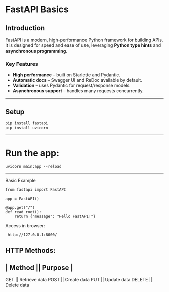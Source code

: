 # FastAPI Basics

## Introduction
FastAPI is a modern, high-performance Python framework for building APIs.  
It is designed for speed and ease of use, leveraging **Python type hints** and **asynchronous programming**.

###  Key Features
- **High performance** – built on Starlette and Pydantic.  
- **Automatic docs** – Swagger UI and ReDoc available by default.  
- **Validation** – uses Pydantic for request/response models.  
- **Asynchronous support** – handles many requests concurrently.

---

##  Setup
```bash
pip install fastapi
pip install uvicorn

```
---

# Run the app:
```
uvicorn main:app --reload
```
---
Basic Example
```
from fastapi import FastAPI

app = FastAPI()

@app.get("/")
def read_root():
    return {"message": "Hello FastAPI!"}
```
Access in browser:
```
 http://127.0.0.1:8000/
```

HTTP Methods:
---------------------------
| Method	||    Purpose   |
---------------------------
GET	    ||    Retrieve data
POST	  || 	  Create data
PUT	    ||    Update data
DELETE	||    Delete data

